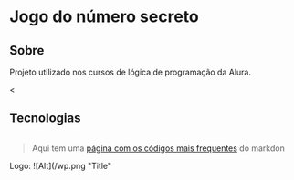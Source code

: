 <h1>Jogo do número secreto</h1>

<h2> Sobre</h2>
<p>Projeto utilizado nos cursos de lógica de programação da Alura.</p><

## Tecnologias
<div>
  <img src>
</div>

> Aqui tem uma [página com os códigos mais frequentes](https://www.alura.com.br/artigos/como-trabalhar-com-markdown) do markdon


Logo: ![Alt](/wp.png "Title"
